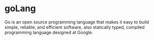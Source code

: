 # goLang
Go is an open source programming language that makes it easy to build simple, reliable, and efficient software, also statically typed, compiled programming language designed at Google.
